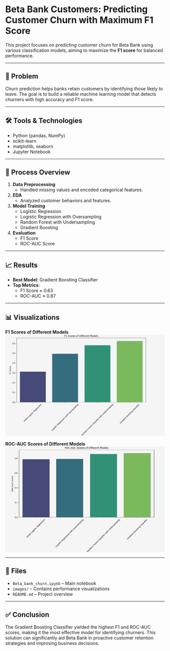 # Beta Bank Customers: Predicting Customer Churn with Maximum F1 Score

This project focuses on predicting customer churn for Beta Bank using various classification models, aiming to maximize the **F1 score** for balanced performance.

---

## 🧩 Problem

Churn prediction helps banks retain customers by identifying those likely to leave. The goal is to build a reliable machine learning model that detects churners with high accuracy and F1 score.

---

## 🛠️ Tools & Technologies

- Python (pandas, NumPy)
- scikit-learn
- matplotlib, seaborn
- Jupyter Notebook

---

## 🔄 Process Overview

1. **Data Preprocessing**
   - Handled missing values and encoded categorical features.
2. **EDA**
   - Analyzed customer behaviors and features.
3. **Model Training**
   - Logistic Regression
   - Logistic Regression with Oversampling
   - Random Forest with Undersampling
   - Gradient Boosting
4. **Evaluation**
   - F1 Score
   - ROC-AUC Score

---

## 📈 Results

- **Best Model**: Gradient Boosting Classifier
- **Top Metrics**:
  - F1 Score ≈ 0.63
  - ROC-AUC ≈ 0.87

---

## 📊 Visualizations

**F1 Scores of Different Models**  
![F1 Scores](images/F1_score_comparison.png)

**ROC-AUC Scores of Different Models**  
![ROC-AUC Scores](images/ROC_AUC_comparison.png)

---

## 📁 Files

- `Beta_bank_churn.ipynb` – Main notebook
- `images/` – Contains performance visualizations
- `README.md` – Project overview

---

## ✅ Conclusion

The Gradient Boosting Classifier yielded the highest F1 and ROC-AUC scores, making it the most effective model for identifying churners. This solution can significantly aid Beta Bank in proactive customer retention strategies and improving business decisions.


